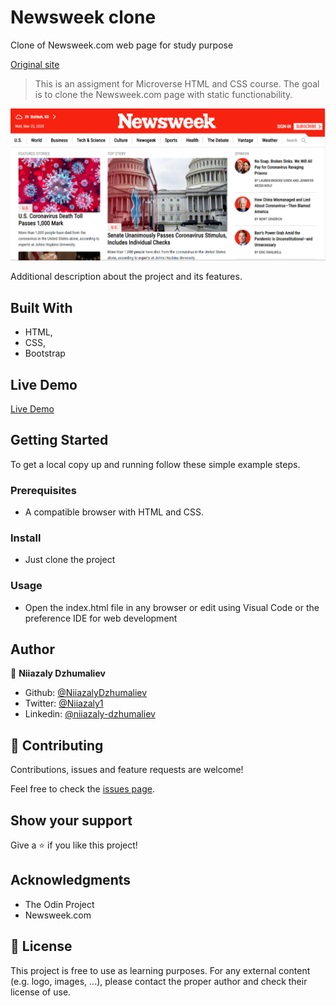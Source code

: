 # Newsweek clone
Clone of Newsweek.com web page for study purpose

[Original site](https://www.newsweek.com/)

> This is an assigment for Microverse HTML and CSS course. The goal is to clone the Newsweek.com page with static functionability.

![screenshot](images/screenshot.png)

Additional description about the project and its features.

## Built With

- HTML,
- CSS,
- Bootstrap

## Live Demo

[Live Demo](https://rawcdn.githack.com/NiiazalyDzhumaliev/newsweek-bootstrap/8c132613e7c4069c4bdc44b8ff9e4dc1ddfee624/index.html)

## Getting Started

To get a local copy up and running follow these simple example steps.

### Prerequisites

- A compatible browser with HTML and CSS. 

### Install

- Just clone the project

### Usage

- Open the index.html file in any browser or edit using Visual Code or the preference IDE for web development


## Author

👤 **Niiazaly Dzhumaliev**

- Github: [@NiiazalyDzhumaliev](https://github.com/NiiazalyDzhumaliev)
- Twitter: [@Niiazaly1](https://twitter.com/Niiazaly1)
- Linkedin: [@niiazaly-dzhumaliev](https://www.linkedin.com/in/niiazaly-dzhumaliev-117707132/)

## 🤝 Contributing

Contributions, issues and feature requests are welcome!

Feel free to check the [issues page](https://github.com/NiiazalyDzhumaliev/newsweek-bootstrap/tree/features).

## Show your support

Give a ⭐️ if you like this project!

## Acknowledgments

- The Odin Project
- Newsweek.com

## 📝 License

This project is free to use as learning purposes. For any external content (e.g. logo, images, ...), please contact the proper author and check their license of use.
